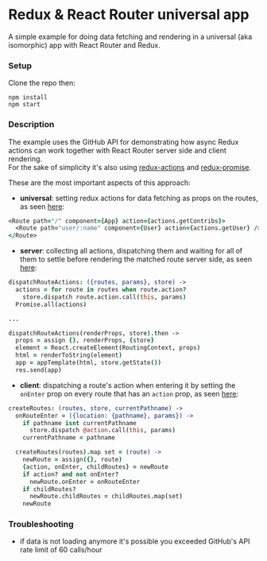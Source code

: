 # Redux & React Router universal app

A simple example for doing data fetching and rendering in a universal
(aka isomorphic) app with React Router and Redux.

### Setup

Clone the repo then:

```
npm install
npm start
```

### Description

The example uses the GitHub API for demonstrating how async Redux
actions can work together with React Router server side and client
rendering.  
For the sake of simplicity it's also using
[redux-actions](https://github.com/acdlite/redux-actions) and
[redux-promise](https://github.com/acdlite/redux-promise).

These are the most important aspects of this approach:

- **universal**: setting redux actions for data fetching as props on
the routes, as seen [here](https://github.com/nickdima/redux-react-router-universal-app/blob/master/routes.cjsx):

```coffee
<Route path="/" component={App} action={actions.getContribs}>
  <Route path="user/:name" component={User} action={actions.getUser} />
</Route>
```

- **server**: collecting all actions, dispatching them and waiting
for all of them to settle before rendering the matched route server
side, as seen [here](https://github.com/nickdima/redux-react-router-universal-app/blob/master/router.cjsx):

```coffee
dispatchRouteActions: ({routes, params}, store) ->
  actions = for route in routes when route.action?
    store.dispatch route.action.call(this, params)
  Promise.all(actions)

...

dispatchRouteActions(renderProps, store).then ->
  props = assign {}, renderProps, {store}
  element = React.createElement(RoutingContext, props)
  html = renderToString(element)
  app = appTemplate(html, store.getState())
  res.send(app)
```

- **client**: dispatching a route's action when entering it by setting
the `onEnter` prop on every route that has an `action` prop, as seen [here](https://github.com/nickdima/redux-react-router-universal-app/blob/master/router.cjsx):

```coffee
createRoutes: (routes, store, currentPathname) ->
  onRouteEnter = ({location: {pathname}, params}) ->
    if pathname isnt currentPathname
      store.dispatch @action.call(this, params)
    currentPathname = pathname

  createRoutes(routes).map set = (route) ->
    newRoute = assign({}, route)
    {action, onEnter, childRoutes} = newRoute
    if action? and not onEnter?
      newRoute.onEnter = onRouteEnter
    if childRoutes?
      newRoute.childRoutes = childRoutes.map(set)
    newRoute
```

### Troubleshooting

- if data is not loading anymore it's possible you exceeded GitHub's
API rate limit of 60 calls/hour
